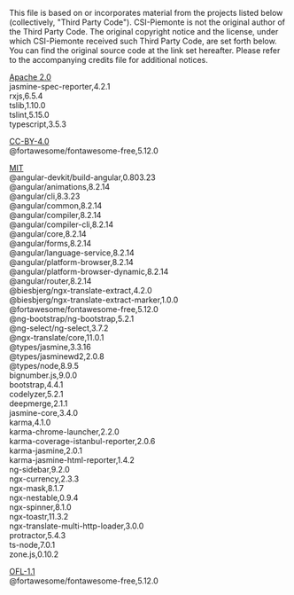 This file is based on or incorporates material from the projects listed below (collectively, "Third Party Code").
CSI-Piemonte is not the original author of the Third Party Code.
The original copyright notice and the license, under which CSI-Piemonte received such Third Party Code, are set forth below. You can find the original source code at the link set hereafter.
Please refer to the accompanying credits file for additional notices.

[Apache 2.0](https://www.apache.org/licenses/LICENSE-2.0)\
jasmine-spec-reporter,4.2.1\
rxjs,6.5.4\
tslib,1.10.0\
tslint,5.15.0\
typescript,3.5.3

[CC-BY-4.0](https://creativecommons.org/licenses/by/4.0/)\
@fortawesome/fontawesome-free,5.12.0

[MIT](https://opensource.org/licenses/MIT)\
@angular-devkit/build-angular,0.803.23\
@angular/animations,8.2.14\
@angular/cli,8.3.23\
@angular/common,8.2.14\
@angular/compiler,8.2.14\
@angular/compiler-cli,8.2.14\
@angular/core,8.2.14\
@angular/forms,8.2.14\
@angular/language-service,8.2.14\
@angular/platform-browser,8.2.14\
@angular/platform-browser-dynamic,8.2.14\
@angular/router,8.2.14\
@biesbjerg/ngx-translate-extract,4.2.0\
@biesbjerg/ngx-translate-extract-marker,1.0.0\
@fortawesome/fontawesome-free,5.12.0\
@ng-bootstrap/ng-bootstrap,5.2.1\
@ng-select/ng-select,3.7.2\
@ngx-translate/core,11.0.1\
@types/jasmine,3.3.16\
@types/jasminewd2,2.0.8\
@types/node,8.9.5\
bignumber.js,9.0.0\
bootstrap,4.4.1\
codelyzer,5.2.1\
deepmerge,2.1.1\
jasmine-core,3.4.0\
karma,4.1.0\
karma-chrome-launcher,2.2.0\
karma-coverage-istanbul-reporter,2.0.6\
karma-jasmine,2.0.1\
karma-jasmine-html-reporter,1.4.2\
ng-sidebar,9.2.0\
ngx-currency,2.3.3\
ngx-mask,8.1.7\
ngx-nestable,0.9.4\
ngx-spinner,8.1.0\
ngx-toastr,11.3.2\
ngx-translate-multi-http-loader,3.0.0\
protractor,5.4.3\
ts-node,7.0.1\
zone.js,0.10.2

[OFL-1.1](https://opensource.org/licenses/OFL-1.1)\
@fortawesome/fontawesome-free,5.12.0
